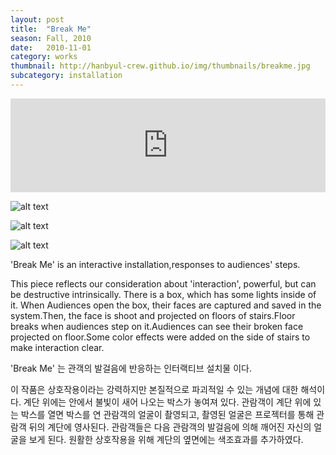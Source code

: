 ```yaml
---
layout: post
title:  "Break Me"
season: Fall, 2010
date:   2010-11-01
category: works
thumbnail: http://hanbyul-crew.github.io/img/thumbnails/breakme.jpg
subcategory: installation
---
```

<div class="flex-video">
<iframe src="http://player.vimeo.com/video/27228269?title=0 byline=0 portrait=0" width="100%" frameborder="0"> </iframe>
</div>

![alt text](http://hanbyul-here.net/images/breakme/00.jpg "Break Me 0")


![alt text](http://hanbyul-here.net/images/breakme/01.jpg "Break Me 1")


![alt text](http://hanbyul-here.net/images/breakme/02.jpg "Break Me 2")


'Break Me' is an interactive installation,responses to audiences' steps. 

This piece reflects our consideration about 'interaction', powerful, but can be destructive intrinsically. There is a box, which has some lights inside of it. When Audiences open the box, their faces are captured and saved in the system.Then, the face is shoot and projected on floors of stairs.Floor breaks when audiences step on it.Audiences can see their broken face projected on floor.Some color effects were added on the side of stairs to make interaction clear.

'Break Me' 는 관객의 발걸음에 반응하는 인터랙티브 설치물 이다. 

이 작품은 상호작용이라는 강력하지만 본질적으로 파괴적일 수 있는 개념에 대한 해석이다. 계단 위에는 안에서 불빛이 새어 나오는 박스가 놓여져 있다. 관람객이 계단 위에 있는 박스를 열면 박스를 연 관람객의 얼굴이 촬영되고, 촬영된 얼굴은 프로젝터를 통해 관람객 뒤의 계단에 영사된다. 관람객들은 다음 관람객의 발걸음에 의해 깨어진 자신의 얼굴을 보게 된다. 원활한 상호작용을 위해 계단의 옆면에는 색조효과를 추가하였다. 
